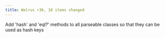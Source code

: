 ```yaml
---
title: Walrus r36, 18 items changed
---
```


Add 'hash' and 'eql?' methods to all parseable classes so that they can be used as hash keys
